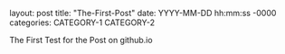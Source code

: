 layout: post
title: "The-First-Post"
date: YYYY-MM-DD hh:mm:ss -0000
categories: CATEGORY-1 CATEGORY-2

The First Test for the Post on github.io
